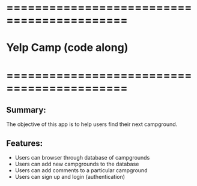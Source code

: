 # ===========================================
#                Yelp Camp (code along)
# ===========================================

## Summary:
The objective of this app is to help users find their next campground.

## Features:
* Users can browser through database of campgrounds
* Users can add new campgrounds to the database
* Users can add comments to a particular campground
* Users can sign up and login (authentication)
